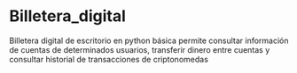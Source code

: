 # Billetera_digital
Billetera digital de escritorio en python básica permite consultar información de cuentas de determinados usuarios, transferir dinero entre cuentas y consultar historial de transacciones  de criptonomedas
